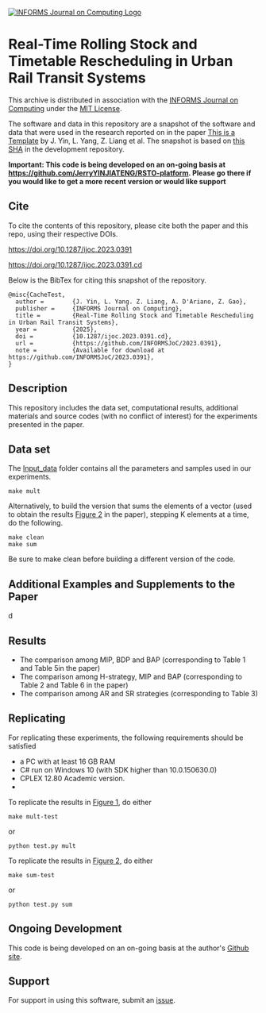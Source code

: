 [![INFORMS Journal on Computing Logo](https://INFORMSJoC.github.io/logos/INFORMS_Journal_on_Computing_Header.jpg)](https://pubsonline.informs.org/journal/ijoc)

# Real-Time Rolling Stock and Timetable Rescheduling in Urban Rail Transit Systems

This archive is distributed in association with the [INFORMS Journal on
Computing](https://pubsonline.informs.org/journal/ijoc) under the [MIT License](LICENSE).

The software and data in this repository are a snapshot of the software and data
that were used in the research reported on in the paper 
[This is a Template](https://doi.org/10.1287/ijoc.2023.0391) by J. Yin, L. Yang, Z. Liang et al. 
The snapshot is based on 
[this SHA](https://github.com/tkralphs/JoCTemplate/commit/f7f30c63adbcb0811e5a133e1def696b74f3ba15) 
in the development repository. 

**Important: This code is being developed on an on-going basis at 
https://github.com/JerryYINJIATENG/RSTO-platform. Please go there if you would like to
get a more recent version or would like support**

## Cite

To cite the contents of this repository, please cite both the paper and this repo, using their respective DOIs.

https://doi.org/10.1287/ijoc.2023.0391

https://doi.org/10.1287/ijoc.2023.0391.cd

Below is the BibTex for citing this snapshot of the repository.

```
@misc{CacheTest,
  author =        {J. Yin, L. Yang. Z. Liang, A. D'Ariano, Z. Gao},
  publisher =     {INFORMS Journal on Computing},
  title =         {Real-Time Rolling Stock and Timetable Rescheduling in Urban Rail Transit Systems},
  year =          {2025},
  doi =           {10.1287/ijoc.2023.0391.cd},
  url =           {https://github.com/INFORMSJoC/2023.0391},
  note =          {Available for download at https://github.com/INFORMSJoC/2023.0391},
}  
```

## Description

This repository includes the data set, computational results, additional materials and source codes (with no conflict of interest) for the experiments presented in the paper.

## Data set

The [Input_data](Input_data) folder contains all the parameters and samples used in our experiments.



```
make mult
```

Alternatively, to build the version that sums the elements of a vector (used
to obtain the results [Figure 2](results/sum-test.png) in the paper), stepping K
elements at a time, do the following.

```
make clean
make sum
```

Be sure to make clean before building a different version of the code.

## Additional Examples and Supplements to the Paper

d



## Results

* The comparison among MIP, BDP and BAP (corresponding to Table 1 and Table 5in the paper)
* The comparison among H-strategy, MIP and BAP (corresponding to Table 2 and Table 6 in the paper)
* The comparison among AR and SR strategies (corresponding to Table 3)

## Replicating

For replicating these experiments, the following requirements should be satisfied
* a PC with at least 16 GB RAM
* C# run on Windows 10 (with SDK higher than 10.0.150630.0)
* CPLEX 12.80 Academic version.
* 
To replicate the results in [Figure 1](results/mult-test), do either

```
make mult-test
```
or
```
python test.py mult
```
To replicate the results in [Figure 2](results/sum-test), do either

```
make sum-test
```
or
```
python test.py sum
```

## Ongoing Development

This code is being developed on an on-going basis at the author's
[Github site](https://github.com/JerryYINJIATENG/RSTO-platform).

## Support

For support in using this software, submit an
[issue](https://github.com/JerryYINJIATENG/RSTO-platform/issues/new).
